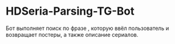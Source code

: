 # HDSeria-Parsing-TG-Bot
Бот выполняет поиск по фразе , которую ввёл пользователь и возвращает постеры, а также описание сериалов.
